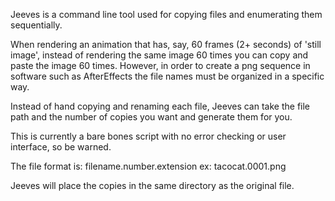Jeeves is a command line tool used for copying files and enumerating them sequentially.

When rendering an animation that has, say, 60 frames (2+ seconds) of 'still image', instead of rendering the same image 60 times you can copy and paste the image 60 times. However, in order to create a png sequence in software such as AfterEffects the file names must be organized in a specific way.

Instead of hand copying and renaming each file, Jeeves can take the file path and the number of copies you want and generate them for you.

This is currently a bare bones script with no error checking or user interface, so be warned.

The file format is: filename.number.extension
ex: tacocat.0001.png

Jeeves will place the copies in the same directory as the original file.